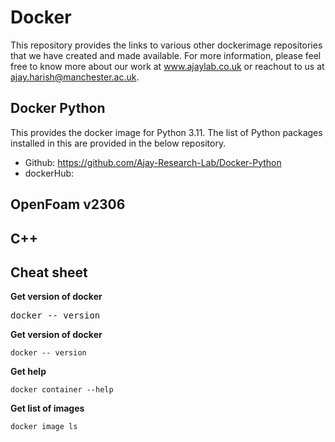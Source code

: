 # Docker
This repository provides the links to various other dockerimage repositories that we have created and made available. For more information, please feel free to know more about our work at www.ajaylab.co.uk or reachout to us at ajay.harish@manchester.ac.uk.

## Docker Python
This provides the docker image for Python 3.11. The list of Python packages installed in this are provided in the below repository.
  - Github: https://github.com/Ajay-Research-Lab/Docker-Python
  - dockerHub:

## OpenFoam v2306

## C++

## Cheat sheet

**Get version of docker**

<pre>
docker -- version
</pre>

**Get version of docker**

`docker -- version`

**Get help**

`docker container --help`

**Get list of images**

`docker image ls`